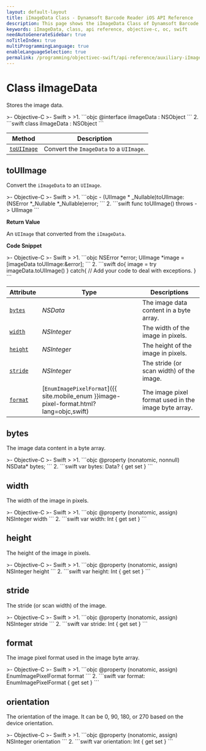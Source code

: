 ```yaml
---
layout: default-layout
title: iImageData Class - Dynamsoft Barcode Reader iOS API Reference
description: This page shows the iImageData Class of Dynamsoft Barcode Reader for iOS SDK.
keywords: iImageData, class, api reference, objective-c, oc, swift
needAutoGenerateSidebar: true
noTitleIndex: true
multiProgrammingLanguage: true
enableLanguageSelection: true
permalink: /programming/objectivec-swift/api-reference/auxiliary-iImageData.html
---
```



# Class iImageData

Stores the image data.  

<div class="sample-code-prefix"></div>
>- Objective-C
>- Swift
>
>1. 
```objc
@interface iImageData : NSObject
```
2. 
```swift
class iImageData : NSObject
```

| Method | Description |
| ------ | ----------- |
| [`toUIImage`](#touiimage) | Convert the `ImageData` to a `UIImage`. |

## toUIImage

Convert the `iImageData` to an `UIImage`.

<div class="sample-code-prefix"></div>
>- Objective-C
>- Swift
>
>1. 
```objc
- (UIImage * _Nullable)toUIImage:(NSError *_Nullable *_Nullable)error;
```
2. 
```swift
func toUIImage() throws -> UIImage
```

**Return Value**

An `UIImage` that converted from the `iImageData`.

**Code Snippet**

<div class="sample-code-prefix"></div>
>- Objective-C
>- Swift
>
>1. 
```objc
NSError *error;
UIImage *image = [imageData toUIImage:&error];
```
2. 
```swift
do{
   image = try imageData.toUIImage()
} catch{
   // Add your code to deal with exceptions.
}
```

| Attribute | Type | Descriptions |
|---------- | ---- | ----------- |
| [`bytes`](#bytes) | *NSData* | The image data content in a byte array. |
| [`width`](#width) | *NSInteger* | The width of the image in pixels. |
| [`height`](#height) | *NSInteger* | The height of the image in pixels. |
| [`stride`](#stride) | *NSInteger* | The stride (or scan width) of the image. |
| [`format`](#format) | [`EnumImagePixelFormat`]({{ site.mobile_enum }}image-pixel-format.html?lang=objc,swift) | The image pixel format used in the image byte array. |

## bytes

The image data content in a byte array.

<div class="sample-code-prefix"></div>
>- Objective-C
>- Swift
>
>1. 
```objc
@property (nonatomic, nonnull) NSData* bytes;
```
2. 
```swift
var bytes: Data? { get set }
```

## width

The width of the image in pixels.  

<div class="sample-code-prefix"></div>
>- Objective-C
>- Swift
>
>1. 
```objc
@property (nonatomic, assign) NSInteger width
```
2. 
```swift
var width: Int { get set }
```

## height

The height of the image in pixels.  

<div class="sample-code-prefix"></div>
>- Objective-C
>- Swift
>
>1. 
```objc
@property (nonatomic, assign) NSInteger height
```
2. 
```swift
var height: Int { get set }
```

## stride

The stride (or scan width) of the image.

<div class="sample-code-prefix"></div>
>- Objective-C
>- Swift
>
>1. 
```objc
@property (nonatomic, assign) NSInteger stride
```
2. 
```swift
var stride: Int { get set }
```

## format

The image pixel format used in the image byte array.

<div class="sample-code-prefix"></div>
>- Objective-C
>- Swift
>
>1. 
```objc
@property (nonatomic, assign) EnumImagePixelFormat format
```
2. 
```swift
var format: EnumImagePixelFormat { get set }
```

## orientation

The orientation of the image. It can be 0, 90, 180, or 270 based on the device orientation.

<div class="sample-code-prefix"></div>
>- Objective-C
>- Swift
>
>1. 
```objc
@property (nonatomic, assign) NSInteger orientation
```
2. 
```swift
var orientation: Int { get set }
```
